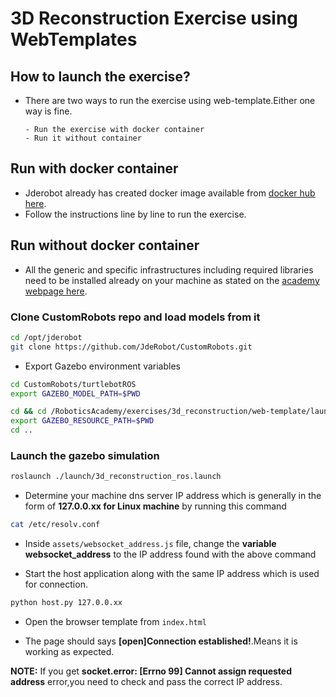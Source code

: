 # 3D Reconstruction Exercise using WebTemplates

## How to launch the exercise?

- There are two ways to run the exercise using web-template.Either one way is fine.

      - Run the exercise with docker container
      - Run it without container

## Run with docker container

- Jderobot already has created docker image available from [docker hub here](https://hub.docker.com/r/jderobot/robotics-academy/).
- Follow the instructions line by line to run the exercise.

## Run without docker container

- All the generic and specific infrastructures including required libraries need to be installed already on your machine as stated on the [academy webpage here](http://jderobot.github.io/RoboticsAcademy/installation/).

### Clone CustomRobots repo and load models from it

```bash
cd /opt/jderobot
git clone https://github.com/JdeRobot/CustomRobots.git
```

- Export Gazebo environment variables

```bash
cd CustomRobots/turtlebotROS
export GAZEBO_MODEL_PATH=$PWD
```

```bash
cd && cd /RoboticsAcademy/exercises/3d_reconstruction/web-template/launch
export GAZEBO_RESOURCE_PATH=$PWD
cd ..
```

### Launch the gazebo simulation

```bash
roslaunch ./launch/3d_reconstruction_ros.launch
```

- Determine your machine dns server IP address which is generally in the form of **127.0.0.xx for Linux machine** by running this command

```bash
cat /etc/resolv.conf
```

- Inside `assets/websocket_address.js` file, change the **variable websocket_address** to the IP address found with the above command

- Start the host application along with the same IP address which is used for connection.

```bash
python host.py 127.0.0.xx
```

- Open the browser template from `index.html`

- The page should says **[open]Connection established!**.Means it is working as expected.

**__NOTE:__**  If you get **socket.error: [Errno 99] Cannot assign requested address** error,you need to check and pass the correct IP address.
